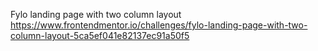 Fylo landing page with two column layout
https://www.frontendmentor.io/challenges/fylo-landing-page-with-two-column-layout-5ca5ef041e82137ec91a50f5
